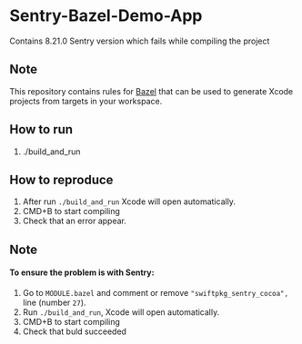 # Sentry-Bazel-Demo-App
Contains 8.21.0 Sentry version which fails while compiling the project

## Note
This repository contains rules for [Bazel](https://bazel.build) that can be used to generate Xcode projects from targets in your workspace.

## How to run
1. ./build_and_run

## How to reproduce
1. After run `./build_and_run` Xcode will open automatically.
2. CMD+B to start compiling
3. Check that an error appear.

## Note
#### To ensure the problem is with Sentry:
1. Go to `MODULE.bazel` and comment or remove `"swiftpkg_sentry_cocoa",` line (number `27`).
2. Run `./build_and_run`, Xcode will open automatically.
3. CMD+B to start compiling
4. Check that buld succeeded
